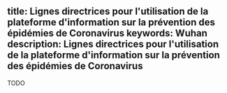 
title: Lignes directrices pour l'utilisation de la plateforme d'information sur la prévention des épidémies de Coronavirus
keywords: Wuhan
description: Lignes directrices pour l'utilisation de la plateforme d'information sur la prévention des épidémies de Coronavirus
---
 
 
 TODO
